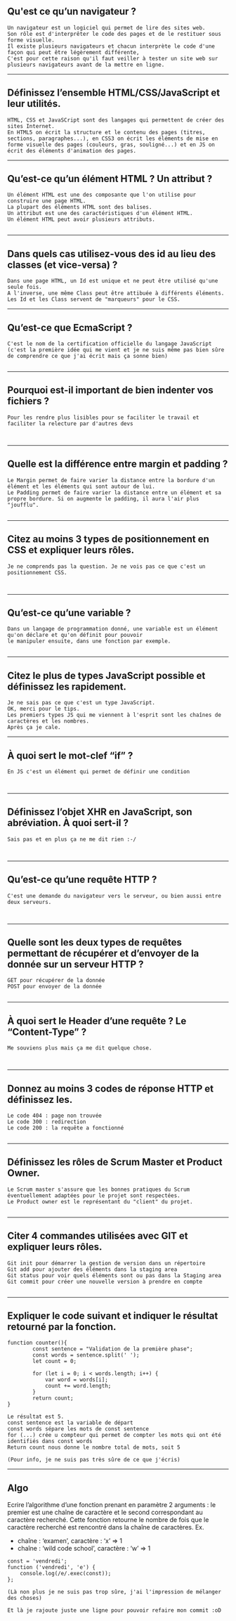 ﻿## Qu'est ce qu’un navigateur ?

```
Un navigateur est un logiciel qui permet de lire des sites web.
Son rôle est d'interprêter le code des pages et de le restituer sous forme visuelle.
Il existe plusieurs navigateurs et chacun interprète le code d'une façon qui peut être légèrement différente,
C'est pour cette raison qu'il faut veiller à tester un site web sur plusieurs navigateurs avant de la mettre en ligne.
```

________________________________________________________________________________________

## Définissez l’ensemble HTML/CSS/JavaScript et leur utilités.


```
HTML, CSS et JavaSCript sont des langages qui permettent de créer des sites Internet.
En HTML5 on écrit la structure et le contenu des pages (titres, sections, paragraphes...), en CSS3 on écrit les éléments de mise en forme visuelle des pages (couleurs, gras, souligné...) et en JS on écrit des éléments d'animation des pages.

```
________________________________________________________________________________________


## Qu’est-ce qu’un élément HTML ? Un attribut ?

```
Un élément HTML est une des composante que l'on utilise pour construire une page HTML.
La plupart des éléments HTML sont des balises.
Un attribut est une des caractéristiques d'un élément HTML.
Un élément HTML peut avoir plusieurs attributs.


```
________________________________________________________________________________________


## Dans quels cas utilisez-vous des id au lieu des classes (et vice-versa) ?


```
Dans une page HTML, un Id est unique et ne peut être utilisé qu'une seule fois.
A l'inverse, une même Class peut être attibuée à différents éléments.
Les Id et les Class servent de "marqueurs" pour le CSS.

```
________________________________________________________________________________________


## Qu’est-ce que EcmaScript ?

```
C'est le nom de la certification officielle du langage JavaScript (c'est la première idée qui me vient et je ne suis même pas bien sûre de comprendre ce que j'ai écrit mais ça sonne bien)


```

________________________________________________________________________________________

## Pourquoi est-il important de bien indenter vos fichiers ?

```
Pour les rendre plus lisibles pour se faciliter le travail et faciliter la relecture par d'autres devs



```
________________________________________________________________________________________


## Quelle est la différence entre margin et padding ? 

```
Le Margin permet de faire varier la distance entre la bordure d'un élément et les éléments qui sont autour de lui.
Le Padding permet de faire varier la distance entre un élément et sa propre bordure. Si on augmente le padding, il aura l'air plus "joufflu".


```

________________________________________________________________________________________


## Citez au moins 3 types de positionnement en CSS et expliquer leurs rôles.

```
Je ne comprends pas la question. Je ne vois pas ce que c'est un positionnement CSS.



```
________________________________________________________________________________________

## Qu’est-ce qu’une variable ?

```
Dans un langage de programmation donné, une variable est un élément qu'on déclare et qu'on définit pour pouvoir
le manipuler ensuite, dans une fonction par exemple.


```
________________________________________________________________________________________


## Citez le plus de types JavaScript possible et définissez les rapidement.


```
Je ne sais pas ce que c'est un type JavaScript.
OK, merci pour le tips.
Les premiers types JS qui me viennent à l'esprit sont les chaînes de caractères et les nombres.
Après ça je cale.

```
________________________________________________________________________________________


##  À quoi sert le mot-clef “if” ?

```
En JS c'est un élément qui permet de définir une condition



```

________________________________________________________________________________________

##  Définissez l’objet XHR en JavaScript, son abréviation. À quoi sert-il ?


```
Sais pas et en plus ça ne me dit rien :-/



```

________________________________________________________________________________________

## Qu’est-ce qu’une requête HTTP ? 

```
C'est une demande du navigateur vers le serveur, ou bien aussi entre deux serveurs.



```
________________________________________________________________________________________


## Quelle sont les deux types de requêtes permettant de récupérer et d’envoyer de la donnée sur un serveur HTTP ?

```
GET pour récupérer de la donnée
POST pour envoyer de la donnée


```

________________________________________________________________________________________

## À quoi sert le Header d’une requête ? Le “Content-Type” ?

```
Me souviens plus mais ça me dit quelque chose.



```
________________________________________________________________________________________


## Donnez au moins 3 codes de réponse HTTP et définissez les.


```
Le code 404 : page non trouvée
Le code 300 : redirection
Le code 200 : la requête a fonctionné


```
________________________________________________________________________________________


## Définissez les rôles de Scrum Master et Product Owner.


```
Le Scrum master s'assure que les bonnes pratiques du Scrum éventuellement adaptées pour le projet sont respectées.
Le Product owner est le représentant du "client" du projet.


```
________________________________________________________________________________________


## Citer 4 commandes utilisées avec GIT et expliquer leurs rôles.
```
Git init pour démarrer la gestion de version dans un répertoire
Git add pour ajouter des éléments dans la staging area
Git status pour voir quels éléments sont ou pas dans la Staging area
Git commit pour créer une nouvelle version à prendre en compte


```
________________________________________________________________________________________


## Expliquer le code suivant et indiquer le résultat retourné par la fonction.

```
function counter(){
        const sentence = "Validation de la première phase";
        const words = sentence.split(' ');
        let count = 0;

        for (let i = 0; i < words.length; i++) {
            var word = words[i];
            count += word.length;
        }
        return count;
}
```
```
Le résultat est 5.
const sentence est la variable de départ
const words sépare les mots de const sentence
for (...) crée u compteur qui permet de compter les mots qui ont été identifiés dans const words
Return count nous donne le nombre total de mots, soit 5

(Pour info, je ne suis pas très sûre de ce que j'écris)

```
________________________________________________________________________________________


## Algo 

Ecrire l’algorithme d’une fonction prenant en paramètre 2 arguments : le premier est une chaîne de caractère et le second correspondant au caractère recherché. Cette fonction retourne le nombre de fois que le caractère recherché est rencontré dans la chaîne de caractères.
Ex. 
   * chaîne : ‘examen’, caractère : ‘x’ => 1
   * chaîne : ‘wild code school’, caractère : ‘w’ => 1



```
const = 'vendredi';
function ('vendredi', 'e') {
    console.log(/e/.exec(const));
};

(Là non plus je ne suis pas trop sûre, j'ai l'impression de mélanger des choses)

Et là je rajoute juste une ligne pour pouvoir refaire mon commit :oD
```


